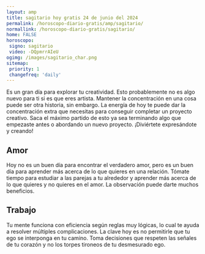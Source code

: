 ```yaml
---
layout: amp
title: sagitario hoy gratis 24 de junio del 2024 
permalink: /horoscopo-diario-gratis/amp/sagitario/
normallink: /horoscopo-diario-gratis/sagitario/
home: FALSE
horoscopo:
 signo: sagitario
 video: -DQpmrrAIeU
ogimg: /images/sagitario_char.png
sitemap:
 priority: 1
 changefreq: 'daily'
---
```



Es un gran día para explorar tu creatividad. Esto probablemente no es algo nuevo para ti si es que eres artista. Mantener la concentración en una cosa puede ser otra historia, sin embargo. La energía de hoy te puede dar la concentración extra que necesitas para conseguir completar un proyecto creativo. Saca el máximo partido de esto ya sea terminando algo que empezaste antes o abordando un nuevo proyecto. ¡Diviértete expresándote y creando!

## Amor

Hoy no es un buen día para encontrar el verdadero amor, pero es un buen día para aprender más acerca de lo que quieres en una relación. Tómate tiempo para estudiar a las parejas a tu alrededor y aprender más acerca de lo que quieres y no quieres en el amor. La observación puede darte muchos beneficios.

## Trabajo

Tu mente funciona con eficiencia según reglas muy lógicas, lo cual te ayuda a resolver múltiples complicaciones. La clave hoy es no permitirle que tu ego se interponga en tu camino. Toma decisiones que respeten las señales de tu corazón y no los torpes tironeos de tu desmesurado ego.